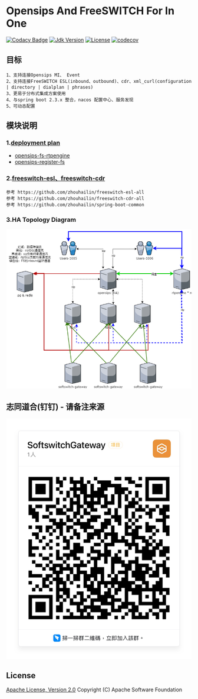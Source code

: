 # Opensips And FreeSWITCH For In One

[![Codacy Badge](https://app.codacy.com/project/badge/Grade/3a4aef1c199844c69f273ddd7f0bff16)](https://www.codacy.com/gh/HowellYan/softswitch-gateway/dashboard?utm_source=github.com&amp;utm_medium=referral&amp;utm_content=HowellYan/softswitch-gateway&amp;utm_campaign=Badge_Grade)
[![Jdk Version](https://img.shields.io/badge/JDK-1.8-green.svg)](https://img.shields.io/badge/JDK-1.8-green.svg)
[![License](https://img.shields.io/badge/license-Apache%202-4EB1BA.svg)](https://www.apache.org/licenses/LICENSE-2.0.html)
[![codecov](https://codecov.io/gh/HowellYan/softswitch-gateway/branch/main/graph/badge.svg?token=DH9SNP7V5F)](https://codecov.io/gh/HowellYan/softswitch-gateway)

## 目标

    1、支持连接Opensips MI、 Event
    2、支持连接FreeSWITCH ESL(inbound、outbound)、cdr、xml_curl(configuration | directory | dialplan | phrases)
    3、更易于分布式集成方案使用
    4、与spring boot 2.3.x 整合，nacos 配置中心、服务发现
    5、可动态配置

## 模块说明

### 1.[deployment plan](doc)

* [opensips-fs-rtpengine](doc/DeploymentPlan4.md)
* [opensips-register-fs](doc/DeploymentPlan3.md)


### 2.[freeswitch-esl、freeswitch-cdr](https://github.com/zhouhailin)

    参考 https://github.com/zhouhailin/freeswitch-esl-all
    参考 https://github.com/zhouhailin/freeswitch-cdr-all
    参考 https://github.com/zhouhailin/spring-boot-common

### 3.HA Topology Diagram
![](doc/img/opensips-fs-app.png)


## 志同道合(钉钉) - 请备注来源

![微信](doc/img/dingding.JPG)

## License

[Apache License, Version 2.0](http://www.apache.org/licenses/LICENSE-2.0.html) Copyright (C) Apache Software Foundation
